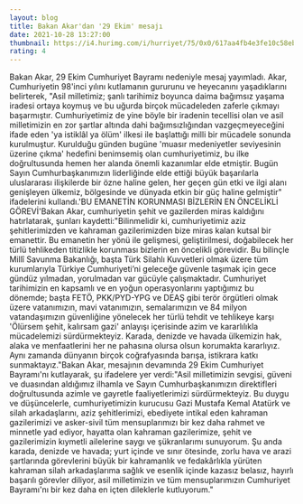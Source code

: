 ```yaml
--- 
layout: blog
title: Bakan Akar'dan '29 Ekim' mesajı
date: 2021-10-28 13:27:00
thumbnail: https://i4.hurimg.com/i/hurriyet/75/0x0/617aa4fb4e3fe10c58ebb9cc.jpg
rating: 4
---
```

Bakan Akar, 29 Ekim Cumhuriyet Bayramı nedeniyle mesaj yayımladı. Akar, Cumhuriyetin 98'inci yılını kutlamanın gururunu ve heyecanını yaşadıklarını belirterek, "Asil milletimiz; şanlı tarihimiz boyunca daima bağımsız yaşama iradesi ortaya koymuş ve bu uğurda birçok mücadeleden zaferle çıkmayı başarmıştır. Cumhuriyetimiz de yine böyle bir iradenin tecellisi olan ve asil milletimizin en zor şartlar altında dahi bağımsızlığından vazgeçmeyeceğini ifade eden 'ya istiklâl ya ölüm' ilkesi ile başlattığı milli bir mücadele sonunda kurulmuştur. Kurulduğu günden bugüne 'muasır medeniyetler seviyesinin üzerine çıkma' hedefini benimsemiş olan cumhuriyetimiz, bu ilke doğrultusunda hemen her alanda önemli kazanımlar elde etmiştir. Bugün Sayın Cumhurbaşkanımızın liderliğinde elde ettiği büyük başarılarla uluslararası ilişkilerde bir özne haline gelen, her geçen gün etki ve ilgi alanı genişleyen ülkemiz, bölgesinde ve dünyada etkin bir güç haline gelmiştir" ifadelerini kullandı.'BU EMANETİN KORUNMASI BİZLERİN EN ÖNCELİKLİ GÖREVİ'Bakan Akar, cumhuriyetin şehit ve gazilerden miras kaldığını hatırlatarak, şunları kaydetti:"Bilinmelidir ki, cumhuriyetimiz aziz şehitlerimizden ve kahraman gazilerimizden bize miras kalan kutsal bir emanettir. Bu emanetin her yönü ile gelişmesi, geliştirilmesi, doğabilecek her türlü tehlikeden titizlikle korunması bizlerin en öncelikli görevidir. Bu bilinçle Millî Savunma Bakanlığı, başta Türk Silahlı Kuvvetleri olmak üzere tüm kurumlarıyla Türkiye Cumhuriyeti’ni geleceğe güvenle taşımak için gece gündüz yılmadan, yorulmadan var gücüyle çalışmaktadır. Cumhuriyet tarihimizin en kapsamlı ve en yoğun operasyonlarını yaptığımız bu dönemde; başta FETÖ, PKK/PYD-YPG ve DEAŞ gibi terör örgütleri olmak üzere vatanımızın, mavi vatanımızın, semalarımızın ve 84 milyon vatandaşımızın güvenliğine yönelecek her türlü tehdit ve tehlikeye karşı 'Ölürsem şehit, kalırsam gazi' anlayışı içerisinde azim ve kararlılıkla mücadelemizi sürdürmekteyiz. Karada, denizde ve havada ülkemizin hak, alaka ve menfaatlerini her ne pahasına olursa olsun korumakta kararlıyız. Aynı zamanda dünyanın birçok coğrafyasında barışa, istikrara katkı sunmaktayız."Bakan Akar, mesajının devamında 29 Ekim Cumhuriyet Bayramı'nı kutlayarak, şu ifadelere yer verdi:"Asil milletimizin sevgisi, güveni ve duasından aldığımız ilhamla ve Sayın Cumhurbaşkanımızın direktifleri doğrultusunda azimle ve gayretle faaliyetlerimizi sürdürmekteyiz. Bu duygu ve düşüncelerle, cumhuriyetimizin kurucusu Gazi Mustafa Kemal Atatürk ve silah arkadaşlarını, aziz şehitlerimizi, ebediyete intikal eden kahraman gazilerimizi ve asker-sivil tüm mensuplarımızı bir kez daha rahmet ve minnetle yad ediyor, hayatta olan kahraman gazilerimize, şehit ve gazilerimizin kıymetli ailelerine saygı ve şükranlarımı sunuyorum. Şu anda karada, denizde ve havada; yurt içinde ve sınır ötesinde, zorlu hava ve arazi şartlarında görevlerini büyük bir kahramanlık ve fedakârlıkla yürüten kahraman silah arkadaşlarıma sağlık ve esenlik içinde kazasız belasız, hayırlı başarılı görevler diliyor, asil milletimizin ve tüm mensuplarımızın Cumhuriyet Bayramı'nı bir kez daha en içten dileklerle kutluyorum."